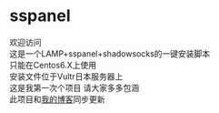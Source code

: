 # sspanel
欢迎访问  
这是一个LAMP+sspanel+shadowsocks的一键安装脚本  
只能在Centos6.X上使用  
安装文件位于Vultr日本服务器上  
这是我第一次个项目 请大家多多包涵  
此项目和[我的博客](https://mhans.cn/181.html "悬停显示")同步更新
